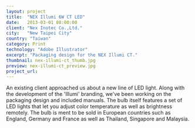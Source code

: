 ```yaml
---
layout: project
title:  "NEX Illumi 6W CT LED"
date:   2013-03-01 08:00:00
client: "Nex Inotec Co.,Ltd."
city:   "New Taipei City"
country: "Taiwan"
category: Print
technology: "Adobe Illustrator"
excerpt: "Packaging design for the NEX Illumi CT."
thumbnail: nex-illumi-ct_thumb.jpg
preview: nex-illumi-ct_preview.jpg
project_url:
---
```


An existing client approached us about a new line of LED light. Along with the development of the 'Illumi' branding, we've been working on the packaging design and included manuals. The bulb itself features a set of LED lights that let you adjust color temperature as well as brightness remotely. The bulb is ment to be sold in European countries such as England, Germany and France as well as Thailand, Singapore and Malaysia.
